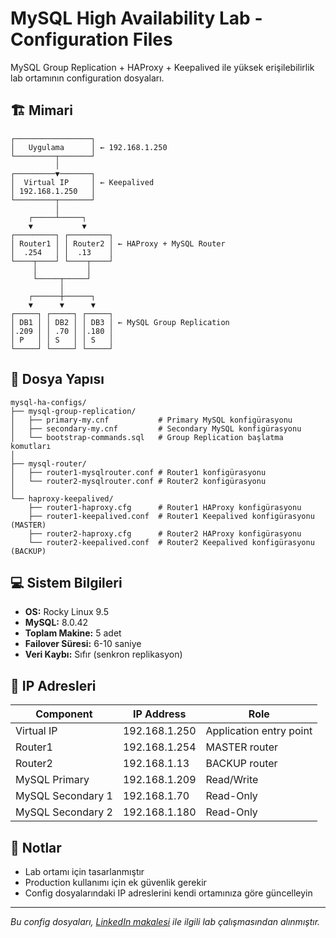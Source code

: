 # MySQL High Availability Lab - Configuration Files

MySQL Group Replication + HAProxy + Keepalived ile yüksek erişilebilirlik lab ortamının configuration dosyaları.

## 🏗️ Mimari

```
┌─────────────────┐
│   Uygulama      │ ← 192.168.1.250
└─────────┬───────┘
          │
┌─────────▼───────┐
│  Virtual IP     │ ← Keepalived
│ 192.168.1.250   │
└─────────┬───────┘
          │
    ┌─────┴─────┐
    ▼           ▼
┌─────────┐ ┌─────────┐
│ Router1 │ │ Router2 │ ← HAProxy + MySQL Router
│  .254   │ │  .13    │
└────┬────┘ └────┬────┘
     │           │
     └─────┬─────┘
           │
    ┌──────┼──────┐
    ▼      ▼      ▼
┌─────┐ ┌─────┐ ┌─────┐
│ DB1 │ │ DB2 │ │ DB3 │ ← MySQL Group Replication
│.209 │ │ .70 │ │.180 │
│ P   │ │ S   │ │ S   │
└─────┘ └─────┘ └─────┘
```

## 📁 Dosya Yapısı

```
mysql-ha-configs/
├── mysql-group-replication/
│   ├── primary-my.cnf           # Primary MySQL konfigürasyonu
│   ├── secondary-my.cnf         # Secondary MySQL konfigürasyonu
│   └── bootstrap-commands.sql   # Group Replication başlatma komutları
│
├── mysql-router/
│   ├── router1-mysqlrouter.conf # Router1 konfigürasyonu
│   └── router2-mysqlrouter.conf # Router2 konfigürasyonu
│
└── haproxy-keepalived/
    ├── router1-haproxy.cfg      # Router1 HAProxy konfigürasyonu
    ├── router1-keepalived.conf  # Router1 Keepalived konfigürasyonu (MASTER)
    ├── router2-haproxy.cfg      # Router2 HAProxy konfigürasyonu
    └── router2-keepalived.conf  # Router2 Keepalived konfigürasyonu (BACKUP)
```

## 💻 Sistem Bilgileri

- **OS:** Rocky Linux 9.5
- **MySQL:** 8.0.42
- **Toplam Makine:** 5 adet
- **Failover Süresi:** 6-10 saniye
- **Veri Kaybı:** Sıfır (senkron replikasyon)

## 🔧 IP Adresleri

| Component | IP Address | Role |
|-----------|------------|------|
| Virtual IP | 192.168.1.250 | Application entry point |
| Router1 | 192.168.1.254 | MASTER router |
| Router2 | 192.168.1.13 | BACKUP router |
| MySQL Primary | 192.168.1.209 | Read/Write |
| MySQL Secondary 1 | 192.168.1.70 | Read-Only |
| MySQL Secondary 2 | 192.168.1.180 | Read-Only |

## 📝 Notlar

- Lab ortamı için tasarlanmıştır
- Production kullanımı için ek güvenlik gerekir
- Config dosyalarındaki IP adreslerini kendi ortamınıza göre güncelleyin

---

*Bu config dosyaları, [LinkedIn makalesi](makale-linki) ile ilgili lab çalışmasından alınmıştır.*
